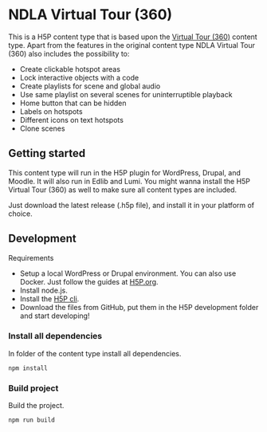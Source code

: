 NDLA Virtual Tour (360)
==========

This is a H5P content type that is based upon the [Virtual Tour (360)](https://h5p.org/virtual-tour-360) content type. Apart from the features in the original content type NDLA Virtual Tour (360) also includes the possibility to:
- Create clickable hotspot areas
- Lock interactive objects with a code
- Create playlists for scene and global audio
- Use same playlist on several scenes for uninterruptible playback
- Home button that can be hidden
- Labels on hotspots
- Different icons on text hotspots
- Clone scenes

## Getting started

This content type will run in the H5P plugin for WordPress, Drupal, and Moodle. It will also run in Edlib and Lumi. You might wanna install the H5P Virtual Tour (360) as well to make sure all content types are included.

Just download the latest release (.h5p file), and install it in your platform of choice.

## Development

Requirements

- Setup a local WordPress or Drupal environment. You can also use Docker. Just follow the guides at [H5P.org](https://h5p.org/development-environment).
- Install node.js.
- Install the [H5P cli](https://h5p.org/h5p-cli-guide).
- Download the files from GitHub, put them in the H5P development folder and start developing!

### Install all dependencies

In folder of the content type install all dependencies.

```
npm install
```

### Build project

Build the project.

```
npm run build
```
